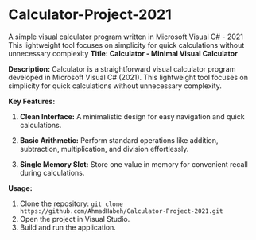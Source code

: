 # Calculator-Project-2021
A simple visual calculator program written in Microsoft Visual C# - 2021
This lightweight tool focuses on simplicity for quick calculations without unnecessary complexity
**Title: Calculator - Minimal Visual Calculator**

**Description:**
Calculator is a straightforward visual calculator program developed in Microsoft Visual C# (2021). This lightweight tool focuses on simplicity for quick calculations without unnecessary complexity.

**Key Features:**

1. **Clean Interface:** A minimalistic design for easy navigation and quick calculations.

2. **Basic Arithmetic:** Perform standard operations like addition, subtraction, multiplication, and division effortlessly.

3. **Single Memory Slot:** Store one value in memory for convenient recall during calculations.

**Usage:**

1. Clone the repository: `git clone https://github.com/AhmadHabeh/Calculator-Project-2021.git`
2. Open the project in Visual Studio.
3. Build and run the application.
